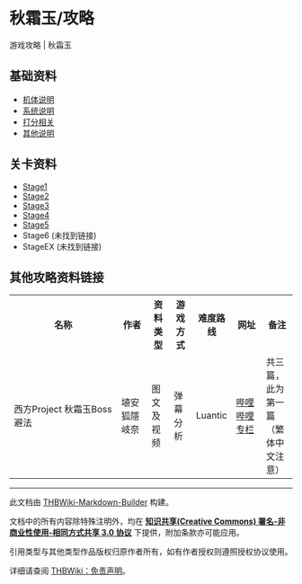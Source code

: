 # 秋霜玉/攻略

<!-- source html: G:\repos\THBWiki-Markdown-Builder\THBWikiMarkdown\Temp\main\0\09\ns0%3A%E7%A7%8B%E9%9C%9C%E7%8E%89%2F%E6%94%BB%E7%95%A5.html -->

游戏攻略 | 秋霜玉


## 基础资料
- [机体说明](./秋霜玉-攻略-机体.md)
- [系统说明](./秋霜玉-攻略-系统.md)
- [打分相关](./秋霜玉-攻略-分数.md)
- [其他说明](./秋霜玉-攻略-其他.md)


## 关卡资料
- [Stage1](./秋霜玉-攻略-Stage1.md)
- [Stage2](./秋霜玉-攻略-Stage2.md)
- [Stage3](./秋霜玉-攻略-Stage3.md)
- [Stage4](./秋霜玉-攻略-Stage4.md)
- [Stage5](./秋霜玉-攻略-Stage5.md)
- Stage6 (未找到链接)
- StageEX (未找到链接)


## 其他攻略资料链接

<table>

<tbody><tr>
<th style="width: 40%">名称
</th>
<th style="width: 11%">作者
</th>
<th style="width: 8%">资料类型
</th>
<th style="width: 8%">游戏方式
</th>
<th style="width: 11%">难度路线
</th>
<th style="width: 11%">网址
</th>
<th style="width: 11%">备注
</th></tr>
<tr>
<td>西方Project 秋霜玉Boss避法</td>
<td>埴安狐隱岐奈</td>
<td>图文及视频</td>
<td>弹幕分析</td>
<td>Luantic</td>
<td><a rel="nofollow" class="external text" href="https://www.bilibili.com/read/cv5084124/">哔哩哔哩专栏</a></td>
<td>共三篇，此为第一篇（繁体中文注意）
</td></tr></tbody></table>






---

此文档由 [THBWiki-Markdown-Builder](https://github.com/Delsin-Yu/THBWiki-Markdown-Builder) 构建。

文档中的所有内容除特殊注明外，均在 [**知识共享(Creative Commons) 署名-非商业性使用-相同方式共享 3.0 协议**](https://creativecommons.org/licenses/by-sa/3.0/deed.zh-hans) 下提供，附加条款亦可能应用。

引用类型与其他类型作品版权归原作者所有，如有作者授权则遵照授权协议使用。

详细请查阅 [THBWiki：免责声明](https://thbwiki.cc/THBWiki:%E5%85%8D%E8%B4%A3%E5%A3%B0%E6%98%8E)。

